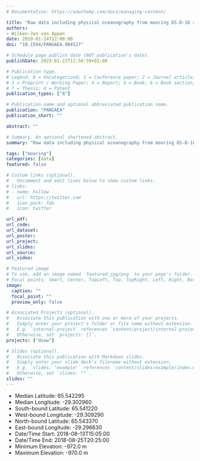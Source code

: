 ```yaml
---
# Documentation: https://wowchemy.com/docs/managing-content/

title: "Raw data including physical oceanography from mooring DS-D-18 recovered during Maria S. Merian cruise MSM76"
authors: 
- Wilken-Jon von Appen
date: 2019-01-24T12:00:00
doi: "10.1594/PANGAEA.904527"

# Schedule page publish date (NOT publication's date).
publishDate: 2023-01-22T12:56:59+01:00

# Publication type.
# Legend: 0 = Uncategorized; 1 = Conference paper; 2 = Journal article;
# 3 = Preprint / Working Paper; 4 = Report; 5 = Book; 6 = Book section;
# 7 = Thesis; 8 = Patent
publication_types: ["8"]

# Publication name and optional abbreviated publication name.
publication: "PANGAEA"
publication_short: ""

abstract: ""

# Summary. An optional shortened abstract.
summary: "Raw data including physical oceanography from mooring DS-D-18, Aug 8-25 2018 with CTD and ADCP."

tags: ["mooring"]
categories: [data]
featured: false

# Custom links (optional).
#   Uncomment and edit lines below to show custom links.
# links:
# - name: Follow
#   url: https://twitter.com
#   icon_pack: fab
#   icon: twitter

url_pdf:
url_code:
url_dataset: 
url_poster:
url_project:
url_slides:
url_source:
url_video:

# Featured image
# To use, add an image named `featured.jpg/png` to your page's folder. 
# Focal points: Smart, Center, TopLeft, Top, TopRight, Left, Right, BottomLeft, Bottom, BottomRight.
image:
  caption: ""
  focal_point: ""
  preview_only: false

# Associated Projects (optional).
#   Associate this publication with one or more of your projects.
#   Simply enter your project's folder or file name without extension.
#   E.g. `internal-project` references `content/project/internal-project/index.md`.
#   Otherwise, set `projects: []`.
projects: ["dsow"]

# Slides (optional).
#   Associate this publication with Markdown slides.
#   Simply enter your slide deck's filename without extension.
#   E.g. `slides: "example"` references `content/slides/example/index.md`.
#   Otherwise, set `slides: ""`.
slides: ""
---
```

- Median Latitude: 65.542295 
- Median Longitude: -29.302960 
- South-bound Latitude: 65.541220 
- West-bound Longitude: -29.309290 
- North-bound Latitude: 65.543370 
- East-bound Longitude: -29.296630
- Date/Time Start: 2018-08-13T15:05:00 
- Date/Time End: 2018-08-25T20:25:00
- Minimum Elevation: -972.0 m 
- Maximum Elevation: -970.0 m
